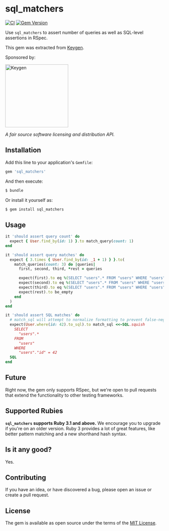 # sql_matchers

[![CI](https://github.com/keygen-sh/sql_matchers/actions/workflows/test.yml/badge.svg)](https://github.com/keygen-sh/sql_matchers/actions)
[![Gem Version](https://badge.fury.io/rb/sql_matchers.svg)](https://badge.fury.io/rb/sql_matchers)

Use `sql_matchers` to assert number of queries as well as SQL-level assertions
in RSpec.

This gem was extracted from [Keygen](https://keygen.sh).

Sponsored by:

<a href="https://keygen.sh?ref=sql_matchers">
  <div>
    <img src="https://keygen.sh/images/logo-pill.png" width="200" alt="Keygen">
  </div>
</a>

_A fair source software licensing and distribution API._

## Installation

Add this line to your application's `Gemfile`:

```ruby
gem 'sql_matchers'
```

And then execute:

```bash
$ bundle
```

Or install it yourself as:

```bash
$ gem install sql_matchers
```

## Usage

```ruby
it 'should assert query count' do
  expect { User.find_by(id: 1) }.to match_query(count: 1)
end

it 'should assert query matches' do
  expect { 3.times { User.find_by(id: _1 + 1) } }.to(
    match_queries(count: 3) do |queries|
      first, second, third, *rest = queries

      expect(first).to eq %(SELECT "users".* FROM "users" WHERE "users"."id" = 1 LIMIT 1)
      expect(second).to eq %(SELECT "users".* FROM "users" WHERE "users"."id" = 2 LIMIT 1)
      expect(third).to eq %(SELECT "users".* FROM "users" WHERE "users"."id" = 3 LIMIT 1)
      expect(rest).to be_empty
    end
  )
end

it 'should assert SQL matches' do
  # match_sql will attempt to normalize formatting to prevent false-negatives
  expect(User.where(id: 42).to_sql).to match_sql <<~SQL.squish
    SELECT
      "users".*
    FROM
      "users"
    WHERE
      "users"."id" = 42
  SQL
end
```

## Future

Right now, the gem only supports RSpec, but we're open to pull requests that
extend the functionality to other testing frameworks.

## Supported Rubies

**`sql_matchers` supports Ruby 3.1 and above.** We encourage you to upgrade
if you're on an older version. Ruby 3 provides a lot of great features, like
better pattern matching and a new shorthand hash syntax.

## Is it any good?

Yes.

## Contributing

If you have an idea, or have discovered a bug, please open an issue or create a
pull request.

## License

The gem is available as open source under the terms of the [MIT License](https://opensource.org/licenses/MIT).

